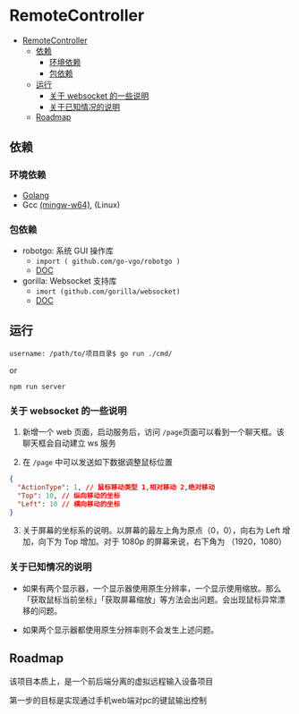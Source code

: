 # RemoteController

<!-- TOC -->

- [RemoteController](#remotecontroller)
  - [依赖](#依赖)
    - [环境依赖](#环境依赖)
    - [包依赖](#包依赖)
  - [运行](#运行)
    - [关于 websocket 的一些说明](#关于-websocket-的一些说明)
    - [关于已知情况的说明](#关于已知情况的说明)
  - [Roadmap](#roadmap)

<!-- /TOC -->

## 依赖

### 环境依赖

- [Golang](https://golang.org/dl/)
- Gcc [(mingw-w64)](http://mingw-w64.org/doku.php), (Linux)

### 包依赖

- robotgo: 系统 GUI 操作库
  - `import ( github.com/go-vgo/robotgo )`
  - [DOC](https://github.com/go-vgo/robotgo/blob/master/README_zh.md)
- gorilla: Websocket 支持库
  - `imort (github.com/gorilla/websocket)`
  - [DOC](https://pkg.go.dev/github.com/gorilla/websocket)

## 运行

```shell
username: /path/to/项目目录$ go run ./cmd/
```

or

```shell
npm run server
```

### 关于 websocket 的一些说明

1. 新增一个 web 页面，启动服务后，访问 `/page`页面可以看到一个聊天框。该聊天框会自动建立 ws 服务

2. 在 `/page` 中可以发送如下数据调整鼠标位置

```json
{
  "ActionType": 1, // 鼠标移动类型 1,相对移动 2,绝对移动
  "Top": 10, // 纵向移动的坐标
  "Left": 10 // 横向移动的坐标
}
```

3. 关于屏幕的坐标系的说明。以屏幕的最左上角为原点（0，0），向右为 Left 增加，向下为 Top 增加。对于 1080p 的屏幕来说，右下角为 （1920，1080）

### 关于已知情况的说明

- 如果有两个显示器，一个显示器使用原生分辨率，一个显示使用缩放。那么「获取鼠标当前坐标」「获取屏幕缩放」等方法会出问题。会出现鼠标异常漂移的问题。

- 如果两个显示器都使用原生分辨率则不会发生上述问题。

## Roadmap

该项目本质上，是一个前后端分离的虚拟远程输入设备项目

第一步的目标是实现通过手机web端对pc的键鼠输出控制
